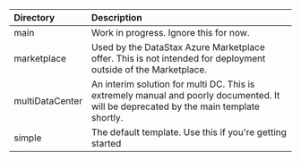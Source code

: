 | Directory | Description |
|:--- |:---|
| main  | Work in progress.  Ignore this for now. |
| marketplace | Used by the DataStax Azure Marketplace offer.  This is not intended for deployment outside of the Marketplace. |
| multiDataCenter | An interim solution for multi DC.  This is extremely manual and poorly documented.  It will be deprecated by the main template shortly. |
| simple | The default template.  Use this if you're getting started |

